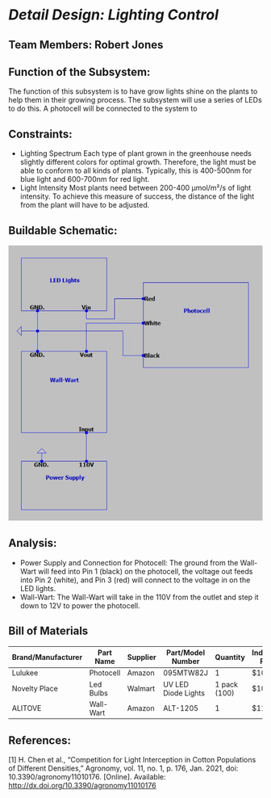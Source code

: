 <a name="br1"></a> 

# *Detail Design: Lighting Control*
## **Team Members: Robert Jones**
## **Function of the Subsystem:**
The function of this subsystem is to have grow lights shine on the plants to help them in their growing process. The subsystem will use a series of LEDs to do this. A photocell will be connected to the system to 
## **Constraints:**
- Lighting Spectrum
	Each type of plant grown in the greenhouse needs slightly different colors for optimal growth. Therefore, the light must be able to conform to all kinds of plants. Typically, this is 400-500nm for blue light and 600-700nm for red light.
- Light Intensity
	Most plants need between 200-400 µmol/m²/s of light intensity. To achieve this measure of success, the distance of the light from the plant will have to be adjusted. 
## **Buildable Schematic:**
![Lighting Control Schematic](https://github.com/RealityHertz/Greenhouse-Project/blob/main/Documentation/Images/rnjones42.JPG)
## **Analysis:**
- Power Supply and Connection for Photocell:
	The ground from the Wall-Wart will feed into Pin 1 (black) on the photocell, the voltage out feeds into Pin 2 (white), and Pin 3 (red) will connect to the voltage in on the LED lights.
- Wall-Wart:
	The Wall-Wart will take in the 110V from the outlet and step it down to 12V to power the photocell.
## **Bill of Materials**
|Brand/Manufacturer|Part Name|Supplier|Part/Model Number|Quantity|Individual Price|Total|
|----|-----------|-----------|------------|--------|----------------|-----|
|Lulukee|Photocell|Amazon|095MTW82J|1|$10.99|$10.99|
|Novelty Place|Led Bulbs|Walmart|UV LED Diode Lights|1 pack (100)|$10.95|$10.95|
|ALITOVE|Wall-Wart|Amazon|ALT-1205|1|$11.99|$11.99|

## **References:**
[1]
H. Chen et al., “Competition for Light Interception in Cotton Populations of Different Densities,” Agronomy, vol. 11, no. 1, p. 176, Jan. 2021, doi: 10.3390/agronomy11010176. [Online]. Available: http://dx.doi.org/10.3390/agronomy11010176
